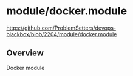 # module/docker.module

https://github.com/ProblemSetters/devops-blackbox/blob/2204/module/docker.module

## Overview

Docker module


